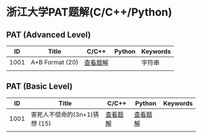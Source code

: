 # 浙江大学PAT题解(C/C++/Python)



## PAT (Advanced Level)

| ID   | Title           | C/C++                                                        | Python | Keywords |
| ---- | --------------- | ------------------------------------------------------------ | ------ | -------- |
| 1001 | A+B Format (20) | [查看题解](https://github.com/ultraji/PAT/blob/master/PAT(Advanced%20Level)/CPP/A1001.cpp) |      | 字符串   |
|      |                 |                                                              |        |          |



## PAT (Basic Level)

| ID   | Title                         | C/C++                                                        | Python                                                       | Keywords |
| ---- | ----------------------------- | ------------------------------------------------------------ | ------------------------------------------------------------ | -------- |
| 1001 | 害死人不偿命的(3n+1)猜想 (15) | [查看题解](https://github.com/ultraji/PAT/blob/master/PAT(Basic%20Level)/CPP/B1001.cpp) | [查看题解](https://github.com/ultraji/PAT/blob/master/PAT(Basic%20Level)/Python/B1001.py) |          |
|      |                               |                                                              |                                                              |          |

